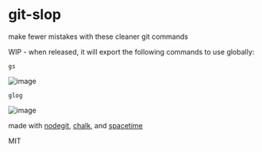 # git-slop
make fewer mistakes with these cleaner git commands


WIP -
when released, it will export the following commands to use globally:

`gs`

![image](https://user-images.githubusercontent.com/399657/40754344-e425a890-6446-11e8-86dc-f01ca5ffdeb3.png)

`glog`

![image](https://user-images.githubusercontent.com/399657/40754315-b9a437a8-6446-11e8-8880-d42b05915cd3.png)


made with [nodegit](http://npmjs.com/package/nodegit), [chalk](http://npmjs.com/package/chalk), and [spacetime](http://npmjs.com/package/nodegit)

MIT
